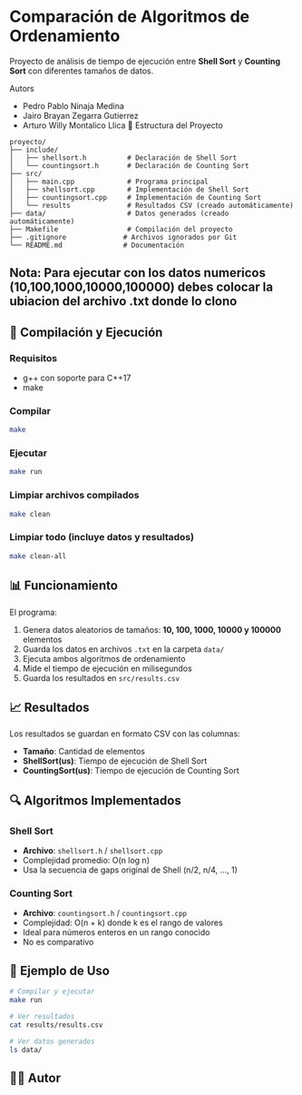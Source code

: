 # Comparación de Algoritmos de Ordenamiento

Proyecto de análisis de tiempo de ejecución entre **Shell Sort** y **Counting Sort** con diferentes tamaños de datos.

Autors 
- Pedro Pablo Ninaja Medina
- Jairo Brayan Zegarra Gutierrez
- Arturo Willy Montalico Llica
📁 Estructura del Proyecto
```
proyecto/
├── include/
│   ├── shellsort.h          # Declaración de Shell Sort
│   └── countingsort.h       # Declaración de Counting Sort
├── src/
│   ├── main.cpp             # Programa principal
│   ├── shellsort.cpp        # Implementación de Shell Sort
│   ├── countingsort.cpp     # Implementación de Counting Sort
│   └── results              # Resultados CSV (creado automáticamente)
├── data/                    # Datos generados (creado automáticamente)
├── Makefile                 # Compilación del proyecto
├── .gitignore              # Archivos ignorados por Git
└── README.md               # Documentación
```

## Nota: Para ejecutar con los datos numericos (10,100,1000,10000,100000) debes colocar la ubiacion del archivo .txt donde lo clono

## 🚀 Compilación y Ejecución

### Requisitos
- g++ con soporte para C++17
- make

### Compilar
```bash
make
```

### Ejecutar
```bash
make run
```

### Limpiar archivos compilados
```bash
make clean
```

### Limpiar todo (incluye datos y resultados)
```bash
make clean-all
```

## 📊 Funcionamiento

El programa:
1. Genera datos aleatorios de tamaños: **10, 100, 1000, 10000 y 100000** elementos
2. Guarda los datos en archivos `.txt` en la carpeta `data/`
3. Ejecuta ambos algoritmos de ordenamiento
4. Mide el tiempo de ejecución en milisegundos
5. Guarda los resultados en `src/results.csv`

## 📈 Resultados

Los resultados se guardan en formato CSV con las columnas:
- **Tamaño**: Cantidad de elementos
- **ShellSort(us)**: Tiempo de ejecución de Shell Sort
- **CountingSort(us)**: Tiempo de ejecución de Counting Sort

## 🔍 Algoritmos Implementados

### Shell Sort
- **Archivo**: `shellsort.h` / `shellsort.cpp`
- Complejidad promedio: O(n log n)
- Usa la secuencia de gaps original de Shell (n/2, n/4, ..., 1)

### Counting Sort
- **Archivo**: `countingsort.h` / `countingsort.cpp`
- Complejidad: O(n + k) donde k es el rango de valores
- Ideal para números enteros en un rango conocido
- No es comparativo

## 📝 Ejemplo de Uso

```bash
# Compilar y ejecutar
make run

# Ver resultados
cat results/results.csv

# Ver datos generados
ls data/
```

## 👨‍💻 Autor
